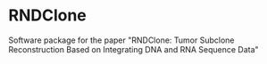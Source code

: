 # RNDClone
Software package for the paper "RNDClone: Tumor Subclone Reconstruction Based on Integrating DNA and RNA Sequence Data"
